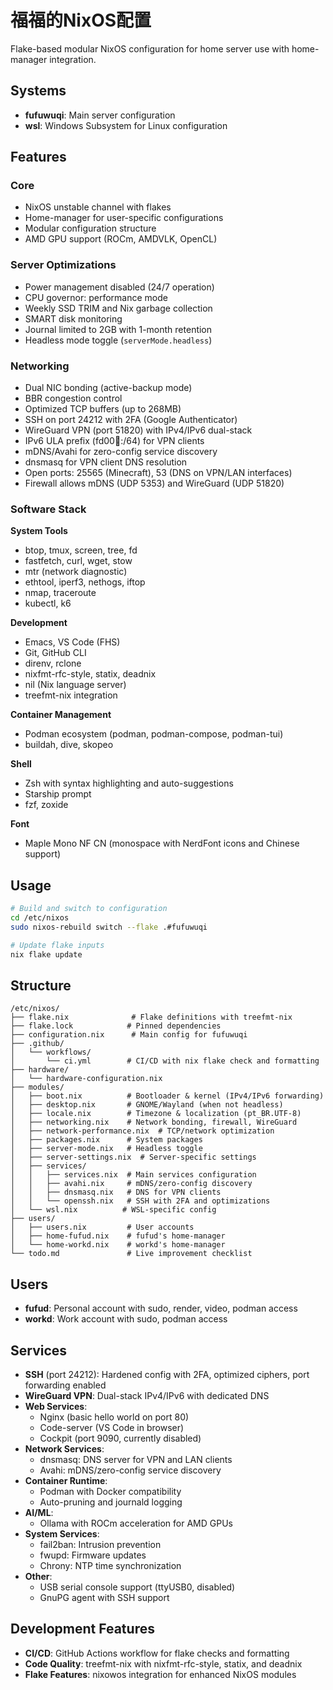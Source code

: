 # 福福的NixOS配置

Flake-based modular NixOS configuration for home server use with home-manager integration.

## Systems

- **fufuwuqi**: Main server configuration
- **wsl**: Windows Subsystem for Linux configuration

## Features

### Core
- NixOS unstable channel with flakes
- Home-manager for user-specific configurations
- Modular configuration structure
- AMD GPU support (ROCm, AMDVLK, OpenCL)

### Server Optimizations
- Power management disabled (24/7 operation)
- CPU governor: performance mode
- Weekly SSD TRIM and Nix garbage collection
- SMART disk monitoring
- Journal limited to 2GB with 1-month retention
- Headless mode toggle (`serverMode.headless`)

### Networking
- Dual NIC bonding (active-backup mode)
- BBR congestion control
- Optimized TCP buffers (up to 268MB)
- SSH on port 24212 with 2FA (Google Authenticator)
- WireGuard VPN (port 51820) with IPv4/IPv6 dual-stack
- IPv6 ULA prefix (fd00:100::/64) for VPN clients
- mDNS/Avahi for zero-config service discovery
- dnsmasq for VPN client DNS resolution
- Open ports: 25565 (Minecraft), 53 (DNS on VPN/LAN interfaces)
- Firewall allows mDNS (UDP 5353) and WireGuard (UDP 51820)

### Software Stack

**System Tools**
- btop, tmux, screen, tree, fd
- fastfetch, curl, wget, stow
- mtr (network diagnostic)
- ethtool, iperf3, nethogs, iftop
- nmap, traceroute
- kubectl, k6

**Development**
- Emacs, VS Code (FHS)
- Git, GitHub CLI
- direnv, rclone
- nixfmt-rfc-style, statix, deadnix
- nil (Nix language server)
- treefmt-nix integration

**Container Management**
- Podman ecosystem (podman, podman-compose, podman-tui)
- buildah, dive, skopeo

**Shell**
- Zsh with syntax highlighting and auto-suggestions
- Starship prompt
- fzf, zoxide

**Font**
- Maple Mono NF CN (monospace with NerdFont icons and Chinese support)

## Usage

```bash
# Build and switch to configuration
cd /etc/nixos
sudo nixos-rebuild switch --flake .#fufuwuqi

# Update flake inputs
nix flake update
```

## Structure

```
/etc/nixos/
├── flake.nix              # Flake definitions with treefmt-nix
├── flake.lock            # Pinned dependencies
├── configuration.nix      # Main config for fufuwuqi
├── .github/
│   └── workflows/
│       └── ci.yml        # CI/CD with nix flake check and formatting
├── hardware/
│   └── hardware-configuration.nix
├── modules/
│   ├── boot.nix          # Bootloader & kernel (IPv4/IPv6 forwarding)
│   ├── desktop.nix       # GNOME/Wayland (when not headless)
│   ├── locale.nix        # Timezone & localization (pt_BR.UTF-8)
│   ├── networking.nix    # Network bonding, firewall, WireGuard
│   ├── network-performance.nix  # TCP/network optimization
│   ├── packages.nix      # System packages
│   ├── server-mode.nix   # Headless toggle
│   ├── server-settings.nix  # Server-specific settings
│   ├── services/
│   │   ├── services.nix  # Main services configuration
│   │   ├── avahi.nix     # mDNS/zero-config discovery
│   │   ├── dnsmasq.nix   # DNS for VPN clients
│   │   └── openssh.nix   # SSH with 2FA and optimizations
│   └── wsl.nix          # WSL-specific config
├── users/
│   ├── users.nix         # User accounts
│   ├── home-fufud.nix    # fufud's home-manager
│   └── home-workd.nix    # workd's home-manager
└── todo.md               # Live improvement checklist
```

## Users

- **fufud**: Personal account with sudo, render, video, podman access
- **workd**: Work account with sudo, podman access

## Services

- **SSH** (port 24212): Hardened config with 2FA, optimized ciphers, port forwarding enabled
- **WireGuard VPN**: Dual-stack IPv4/IPv6 with dedicated DNS
- **Web Services**:
  - Nginx (basic hello world on port 80)
  - Code-server (VS Code in browser)
  - Cockpit (port 9090, currently disabled)
- **Network Services**:
  - dnsmasq: DNS server for VPN and LAN clients
  - Avahi: mDNS/zero-config service discovery
- **Container Runtime**:
  - Podman with Docker compatibility
  - Auto-pruning and journald logging
- **AI/ML**:
  - Ollama with ROCm acceleration for AMD GPUs
- **System Services**:
  - fail2ban: Intrusion prevention
  - fwupd: Firmware updates
  - Chrony: NTP time synchronization
- **Other**:
  - USB serial console support (ttyUSB0, disabled)
  - GnuPG agent with SSH support

## Development Features

- **CI/CD**: GitHub Actions workflow for flake checks and formatting
- **Code Quality**: treefmt-nix with nixfmt-rfc-style, statix, and deadnix
- **Flake Features**: nixowos integration for enhanced NixOS modules